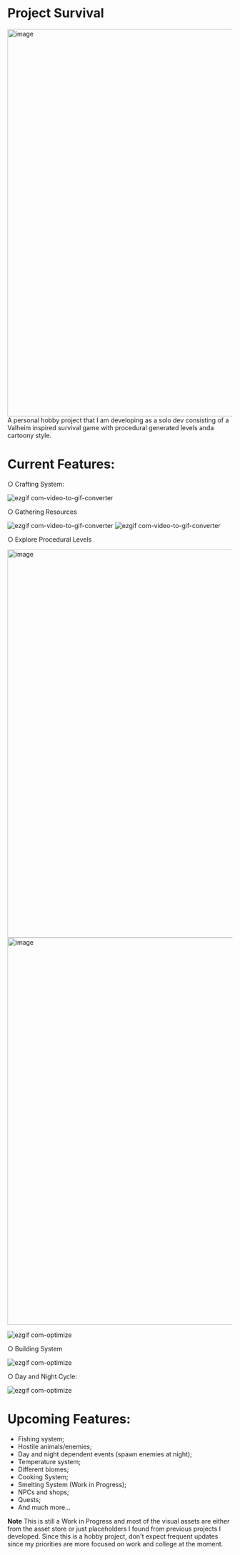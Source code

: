 # Project Survival

<img width="1759" height="867" alt="image" src="https://github.com/user-attachments/assets/c27bdbd8-7b2f-4ec0-b078-979094199602" />
A personal hobby project that I am developing as a solo dev consisting of a Valheim inspired survival game with procedural generated levels anda cartoony style.

# Current Features:
○ Crafting System:

![ezgif com-video-to-gif-converter](https://github.com/user-attachments/assets/5d1ad8c0-ec3e-48bb-a837-7b7e1899eaae)

○ Gathering Resources

![ezgif com-video-to-gif-converter](https://github.com/user-attachments/assets/89230076-cec2-4c6a-ac90-794aae61ae6b)
![ezgif com-video-to-gif-converter](https://github.com/user-attachments/assets/21b33d8a-e6e6-4995-9b91-ab6723b7eb79)

○ Explore Procedural Levels

<img width="1757" height="869" alt="image" src="https://github.com/user-attachments/assets/94111c21-4335-4e68-b676-c30a66137970" />
<img width="1759" height="867" alt="image" src="https://github.com/user-attachments/assets/30530532-a34d-4679-af2d-a5eb94b836a0" />

![ezgif com-optimize](https://github.com/user-attachments/assets/ae55311e-cf50-4b1b-9cf3-48aaf12d5a4f)

○ Building System

![ezgif com-optimize](https://github.com/user-attachments/assets/a3bfdf79-5f9c-4950-8928-6796b8ef95a1)

○ Day and Night Cycle:

![ezgif com-optimize](https://github.com/user-attachments/assets/f87c9708-c694-4a4e-9c62-4dd4d2934e82)

# Upcoming Features:
- Fishing system;
- Hostile animals/enemies;
- Day and night dependent events (spawn enemies at night);
- Temperature system;
- Different biomes;
- Cooking System;
- Smelting System (Work in Progress);
- NPCs and shops;
- Quests;
- And much more...

**Note**
This is still a Work in Progress and most of the visual assets are either from the asset store or just placeholders I found from previous projects I developed. Since this is a hobby project, don't expect frequent updates since my priorities are more focused on work and college at the moment.
